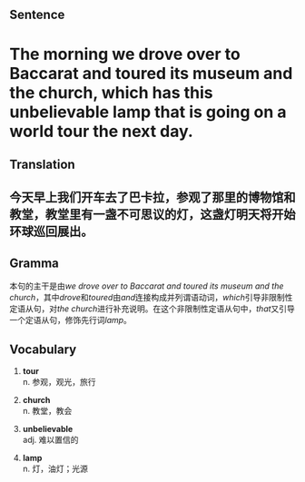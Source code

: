 ## Sentence

<h1>The morning we drove over to Baccarat and toured its museum and the church, which has this unbelievable lamp that is going on a world tour the next day.</h1>

## Translation

<h2>今天早上我们开车去了巴卡拉，参观了那里的博物馆和教堂，教堂里有一盏不可思议的灯，这盏灯明天将开始环球巡回展出。</h2>

## Gramma     

本句的主干是由*we drove over to Baccarat and toured its museum and the church*，其中*drove*和*toured*由*and*连接构成并列谓语动词，*which*引导非限制性定语从句，对*the church*进行补充说明。在这个非限制性定语从句中，*that*又引导一个定语从句，修饰先行词*lamp*。      


## Vocabulary   

1. **tour**      
n. 参观，观光，旅行       

2. **church**        
n. 教堂，教会         

3. **unbelievable**        
adj. 难以置信的       

4. **lamp**       
n. 灯，油灯；光源        
